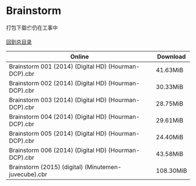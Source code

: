 # Brainstorm

打包下载📦仍在工事中

[回到总目录](/Catalogs.md)







Online | Download
--- | ---
Brainstorm 001 (2014) (Digital HD) (Hourman-DCP).cbr | 41.63MiB
Brainstorm 002 (2014) (Digital HD) (Hourman-DCP).cbr | 30.33MiB
Brainstorm 003 (2014) (Digital HD) (Hourman-DCP).cbr | 28.75MiB
Brainstorm 004 (2014) (Digital HD) (Hourman-DCP).cbr | 29.61MiB
Brainstorm 005 (2014) (Digital HD) (Hourman-DCP).cbr | 24.40MiB
Brainstorm 006 (2014) (Digital HD) (Hourman-DCP).cbr | 43.58MiB
Brainstorm (2015) (digital) (Minutemen-juvecube).cbr | 108.30MiB
